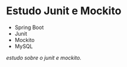 # Estudo Junit e Mockito

<ul>
    <li>
        Spring Boot
    </li>
    <li>
        Junit
    </li>
    <li>
        Mockito
    </li>
    <li>
        MySQL
    </li>
</ul> 

<i>estudo sobre o junit e mockito.</i> 
